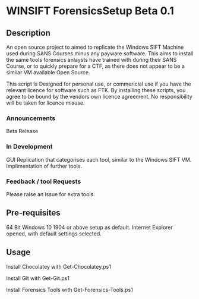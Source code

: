 # WINSIFT ForensicsSetup Beta 0.1

## Description

An open source project to aimed to replicate the Windows SIFT Machine used during SANS Courses minus any payware software. This aims to install the same tools forensics anlaysts have trained with during their SANS Course, or to quickly prepare for a CTF, as there does not appear to be a similar VM available Open Source.

This script Is Designed for personal use, or commericial use if you have the relevant licence for software such as FTK. By installing these scripts, you agree to be bound by the vendors own licence agreement. No responsibility will be taken for licence misuse.

### Announcements
Beta Release

### In Development
GUI Replication that categorises each tool, similar to the Windows SIFT VM.
Implimentation of further tools.

### Feedback / tool Requests
Please raise an issue for extra tools.

## Pre-requisites
64 Bit Windows 10 1904 or above setup as default.
Internet Explorer opened, with default settings selected.

## Usage
Install Chocolatey with 
Get-Chocolatey.ps1

Install Git with 
Get-Git.ps1

Install Forensics Tools with
Get-Forensics-Tools.ps1
